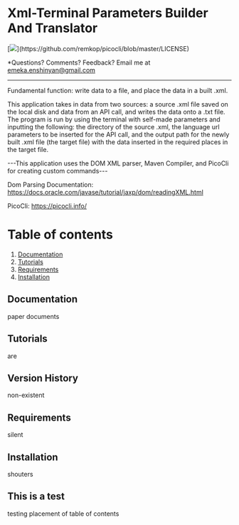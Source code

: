 
# Xml-Terminal Parameters Builder And Translator 

[![](https://img.shields.io/badge/license-Apache-blue.svg?)](https://github.com/remkop/picocli/blob/master/LICENSE)

*Questions?  Comments?  Feedback? Email me at emeka.enshinyan@gmail.com 

-----

Fundamental function: write data to a file, and place the data in a built .xml. 

This application takes in data from two sources: a source .xml file saved on the local disk and data from an API call, and writes the data onto a .txt file. The program is run by using the terminal with self-made parameters and inputting the following: the directory of the source .xml, the language url parameters to be inserted for the API call, and the output path for the newly built .xml file (the target file) with the data inserted in the required places in the target file.

---This application uses the DOM XML parser, Maven Compiler, and PicoCli for creating custom commands---

Dom Parsing Documentation: https://docs.oracle.com/javase/tutorial/jaxp/dom/readingXML.html

PicoCli: https://picocli.info/

# Table of contents
1. [Documentation](#documentation)
2. [Tutorials](#tutorials)
4. [Requirements](#requirements)
5. [Installation](#installation)


## Documentation

paper documents

## Tutorials

are
    
    
## Version History

non-existent

## Requirements

silent

## Installation

shouters

## This is a test

testing placement of table of contents
